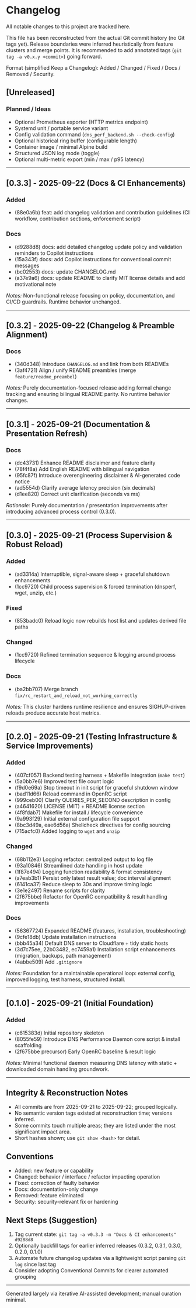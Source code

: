 # Changelog

All notable changes to this project are tracked here.

This file has been reconstructed from the actual Git commit history (no Git tags yet). Release boundaries were inferred heuristically from feature clusters and merge points. It is recommended to add annotated tags (`git tag -a v0.x.y <commit>`) going forward.

Format (simplified Keep a Changelog): Added / Changed / Fixed / Docs / Removed / Security.

## [Unreleased]
### Planned / Ideas
- Optional Prometheus exporter (HTTP metrics endpoint)
- Systemd unit / portable service variant
- Config validation command (`dns_perf_backend.sh --check-config`)
- Optional historical ring buffer (configurable length)
- Container image / minimal Alpine build
- Structured JSON log mode (toggle)
- Optional multi-metric export (min / max / p95 latency)

---
## [0.3.3] - 2025-09-22 (Docs & CI Enhancements)
### Added
- (88e0a6b) feat: add changelog validation and contribution guidelines (CI workflow, contribution sections, enforcement script)

### Docs
- (d9288d8) docs: add detailed changelog update policy and validation reminders to Copilot instructions
- (15a343f) docs: add Copilot instructions for conventional commit messages
- (bc02553) docs: update CHANGELOG.md
- (a37e9a6) docs: update README to clarify MIT license details and add motivational note

_Notes:_ Non-functional release focusing on policy, documentation, and CI/CD guardrails. Runtime behavior unchanged.

---
## [0.3.2] - 2025-09-22 (Changelog & Preamble Alignment)
### Docs
- (340d348) Introduce `CHANGELOG.md` and link from both READMEs
- (3af4721) Align / unify README preambles (merge `feature/readme_preambel`)

_Notes:_ Purely documentation-focused release adding formal change tracking and ensuring bilingual README parity. No runtime behavior changes.

---
## [0.3.1] - 2025-09-21 (Documentation & Presentation Refresh)
### Docs
- (dc43731) Enhance README disclaimer and feature clarity
- (78f4f8a) Add English README with bilingual navigation
- (95fc87f) Introduce overengineering disclaimer & AI-generated code notice
- (ad5554d) Clarify average latency precision (six decimals)
- (d1ee820) Correct unit clarification (seconds vs ms)

_Rationale:_ Purely documentation / presentation improvements after introducing advanced process control (0.3.0).

---
## [0.3.0] - 2025-09-21 (Process Supervision & Robust Reload)
### Added
- (ad3314a) Interruptible, signal-aware sleep + graceful shutdown enhancements
- (1cc9720) Child process supervision & forced termination (dnsperf, wget, unzip, etc.)

### Fixed
- (853badc0) Reload logic now rebuilds host list and updates derived file paths

### Changed
- (1cc9720) Refined termination sequence & logging around process lifecycle

### Docs
- (ba2bb707) Merge branch `fix/rc_restart_and_reload_not_working_correctly`

_Notes:_ This cluster hardens runtime resilience and ensures SIGHUP-driven reloads produce accurate host metrics.

---
## [0.2.0] - 2025-09-21 (Testing Infrastructure & Service Improvements)
### Added
- (407cf057) Backend testing harness + Makefile integration (`make test`)
- (5a0bb7e6) Improved test file count logic
- (f9d0e69a) Stop timeout in init script for graceful shutdown window
- (bad11d66) Reload command in OpenRC script
- (999ceb00) Clarify QUERIES_PER_SECOND description in config
- (a4641620) LICENSE (MIT) + README license section
- (4f8fdab7) Makefile for install / lifecycle convenience
- (9a993f29) Initial external configuration file support
- (8bc3d49a, eae6d56a) Shellcheck directives for config sourcing
- (715acfc0) Added logging to `wget` and `unzip`

### Changed
- (68b112e3) Logging refactor: centralized output to log file
- (93a10846) Streamlined date handling in host update
- (1f87e494) Logging function readability & format consistency
- (a7eab3b1) Persist only latest result value; doc interval alignment
- (6141ca37) Reduce sleep to 30s and improve timing logic
- (3e1e2497) Rename scripts for clarity
- (2f675bbe) Refactor for OpenRC compatibility & result handling improvements

### Docs
- (56367724) Expanded README (features, installation, troubleshooting)
- (9cfe18db) Update installation instructions
- (bbb45a34) Default DNS server to Cloudflare + tidy static hosts
- (3d7c75ee, 22b03482, ec7459a1) Installation script enhancements (migration, backups, path management)
- (4abbe509) Add `.gitignore`

_Notes:_ Foundation for a maintainable operational loop: external config, improved logging, test harness, structured install.

---
## [0.1.0] - 2025-09-21 (Initial Foundation)
### Added
- (c615383d) Initial repository skeleton
- (8055fe59) Introduce DNS Performance Daemon core script & install scaffolding
- (2f675bbe precursor) Early OpenRC baseline & result logic

_Notes:_ Minimal functional daemon measuring DNS latency with static + downloaded domain handling groundwork.

---
## Integrity & Reconstruction Notes
- All commits are from 2025-09-21 to 2025-09-22; grouped logically.
- No semantic version tags existed at reconstruction time; versions inferred.
- Some commits touch multiple areas; they are listed under the most significant impact area.
- Short hashes shown; use `git show <hash>` for detail.

## Conventions
- Added: new feature or capability
- Changed: behavior / interface / refactor impacting operation
- Fixed: correction of faulty behavior
- Docs: documentation-only change
- Removed: feature eliminated
- Security: security-relevant fix or hardening

## Next Steps (Suggestion)
1. Tag current state: `git tag -a v0.3.3 -m "Docs & CI enhancements" d9288d8`
2. Optionally backfill tags for earlier inferred releases (0.3.2, 0.3.1, 0.3.0, 0.2.0, 0.1.0)
3. Automate future changelog updates via a lightweight script parsing `git log` since last tag
4. Consider adopting Conventional Commits for clearer automated grouping

---
Generated largely via iterative AI-assisted development; manual curation minimal.
